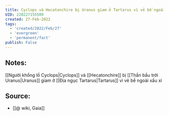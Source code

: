 ```yaml
---
title: Cyclops và Hecatonchire bị Uranus giam ở Tartarus vì vẻ bề ngoài xấu xí
UID: 220227155509
created: 27-Feb-2022
tags:
  - 'created/2022/Feb/27'
  - 'evergreen'
  - 'permanent/fact'
publish: False
---
```

## Notes:
[[Người khổng lồ Cyclops|Cyclops]] và [[Hecatonchire]] bị [[Thần bầu trời Uranus|Uranus]] giam ở [[Địa ngục Tartarus|Tartarus]] vì vẻ bề ngoài xấu xí

## Source:
- [[@ wiki, Gaia]]
